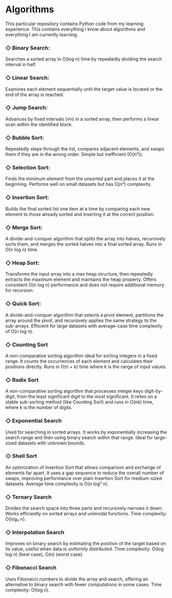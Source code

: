 # Algorithms
This particular repository contains Python code from my learning experience. This contains everything I know about algorithms and everything I am currently learning.

### ◇ Binary Search:  
Searches a sorted array in O(log n) time by repeatedly dividing the search interval in half.

### ◇ Linear Search:  
Examines each element sequentially until the target value is located or the end of the array is reached.

### ◇ Jump Search:  
Advances by fixed intervals (√n) in a sorted array, then performs a linear scan within the identified block.

### ◇ Bubble Sort:  
Repeatedly steps through the list, compares adjacent elements, and swaps them if they are in the wrong order. Simple but inefficient (O(n²)).

### ◇ Selection Sort:  
Finds the minimum element from the unsorted part and places it at the beginning. Performs well on small datasets but has O(n²) complexity.

### ◇ Insertion Sort:  
Builds the final sorted list one item at a time by comparing each new element to those already sorted and inserting it at the correct position.

### ◇ Merge Sort:  
A divide-and-conquer algorithm that splits the array into halves, recursively sorts them, and merges the sorted halves into a final sorted array. Runs in O(n log n) time.

### ◇ Heap Sort:
Transforms the input array into a max heap structure, then repeatedly extracts the maximum element and maintains the heap property. Offers consistent O(n log n) performance and does not require additional memory for recursion.

### ◇ Quick Sort:
A divide-and-conquer algorithm that selects a pivot element, partitions the array around the pivot, and recursively applies the same strategy to the sub-arrays. Efficient for large datasets with average-case time complexity of O(n log n).

### ◇ Counting Sort
A non-comparative sorting algorithm ideal for sorting integers in a fixed range. It counts the occurrences of each element and calculates their positions directly. Runs in O(n + k) time where k is the range of input values.

### ◇ Radix Sort
A non-comparative sorting algorithm that processes integer keys digit-by-digit, from the least significant digit to the most significant. It relies on a stable sub-sorting method (like Counting Sort) and runs in O(nk) time, where k is the number of digits.

### ◇ Exponential Search
Used for searching in sorted arrays. It works by exponentially increasing the search range and then using binary search within that range. Ideal for large-sized datasets with unknown bounds.

### ◇ Shell Sort
An optimization of Insertion Sort that allows comparison and exchange of elements far apart. It uses a gap sequence to reduce the overall number of swaps, improving performance over plain Insertion Sort for medium-sized datasets. Average time complexity is O(n log² n).

### ◇ Ternary Search
Divides the search space into three parts and recursively narrows it down. Works efficiently on sorted arrays and unimodal functions. Time complexity: O(log₃ n).

### ◇ Interpolation Search
Improves on binary search by estimating the position of the target based on its value, useful when data is uniformly distributed. Time complexity: O(log log n) (best case), O(n) (worst case).

### ◇ Fibonacci Search
Uses Fibonacci numbers to divide the array and search, offering an alternative to binary search with fewer computations in some cases. Time complexity: O(log n).


